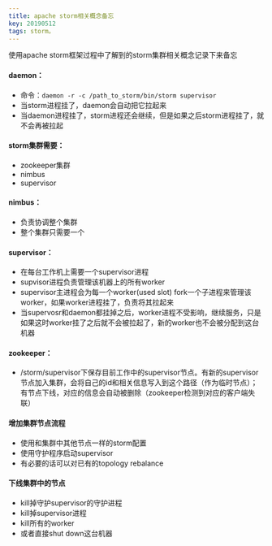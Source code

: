```yaml
---
title: apache storm相关概念备忘
key: 20190512
tags: storm。
---
```


使用apache storm框架过程中了解到的storm集群相关概念记录下来备忘

<!--more-->

#### daemon：

- 命令：`daemon -r -c /path_to_storm/bin/storm supervisor`
- 当storm进程挂了，daemon会自动把它拉起来
- 当daemon进程挂了，storm进程还会继续，但是如果之后storm进程挂了，就不会再被拉起

#### storm集群需要：

- zookeeper集群
- nimbus
- supervisor

#### nimbus：

- 负责协调整个集群
- 整个集群只需要一个

#### supervisor：

- 在每台工作机上需要一个supervisor进程
- supvisor进程负责管理该机器上的所有worker
- supervisor主进程会为每一个worker(used slot) fork一个子进程来管理该worker，如果worker进程挂了，负责将其拉起来
- 当supervosr和daemon都挂掉之后，worker进程不受影响，继续服务，只是如果这时worker挂了之后就不会被拉起了，新的worker也不会被分配到这台机器

#### zookeeper：

- /storm/supervisor下保存目前工作中的supervisor节点。有新的supervisor节点加入集群，会将自己的id和相关信息写入到这个路径（作为临时节点）；有节点下线，对应的信息会自动被删除（zookeeper检测到对应的客户端失联）

#### 增加集群节点流程
- 使用和集群中其他节点一样的storm配置
- 使用守护程序启动supervisor
- 有必要的话可以对已有的topology rebalance

#### 下线集群中的节点
- kill掉守护supervisor的守护进程
- kill掉supervisor进程
- kill所有的worker
- 或者直接shut down这台机器
